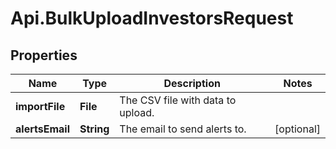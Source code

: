 # Api.BulkUploadInvestorsRequest

## Properties

Name | Type | Description | Notes
------------ | ------------- | ------------- | -------------
**importFile** | **File** | The CSV file with data to upload. | 
**alertsEmail** | **String** | The email to send alerts to. | [optional] 


